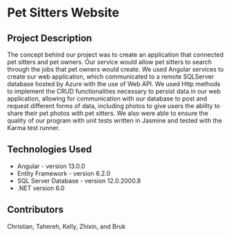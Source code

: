 # Pet Sitters Website


## Project Description

The concept behind our project was to create an application that connected pet sitters and pet owners. Our service would allow pet sitters to search through the jobs that pet owners would create. We used Angular services to create our web application, which communicated to a remote SQLServer database hosted by Azure with the use of Web API. We used Http methods to implement the CRUD functionalities necessary to persist data in our web application, allowing for communication with our database to post and request different forms of data, including photos to give users the ability to share  their pet photos with pet sitters. We also were able to ensure the quality of our program with unit tests written in Jasmine and tested with the Karma test runner.



## Technologies Used
- Angular - version 13.0.0
- Entity Framework - version 6.2.0
- SQL Server Database - version 12.0.2000.8
- .NET version 6.0




## Contributors
Christian, Tahereh, Kelly, Zhixin, and Bruk
